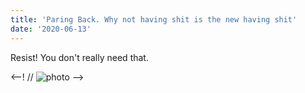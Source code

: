 ```yaml
---
title: 'Paring Back. Why not having shit is the new having shit'
date: '2020-06-13'
---
```


Resist! You don't really need that.

<--! // ![photo](post4photo1.png) -->
